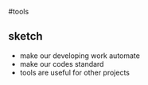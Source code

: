 #tools

## sketch 

* make our developing work automate
* make our codes standard
* tools are useful for other projects
